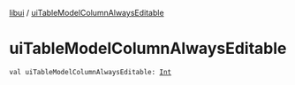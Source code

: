 [libui](index.md) / [uiTableModelColumnAlwaysEditable](./ui-table-model-column-always-editable.md)

# uiTableModelColumnAlwaysEditable

`val uiTableModelColumnAlwaysEditable: `[`Int`](https://kotlinlang.org/api/latest/jvm/stdlib/kotlin/-int/index.html)